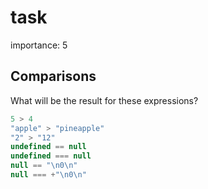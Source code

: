 # task

importance: 5

## Comparisons

What will be the result for these expressions?

```javascript
5 > 4 
"apple" > "pineapple" 
"2" > "12"
undefined == null
undefined === null
null == "\n0\n"
null === +"\n0\n" 
```

